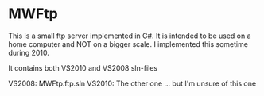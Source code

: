 MWFtp
=====

This is a small ftp server implemented in C#. It is intended to be used on a home computer and NOT on a bigger scale. I implemented this sometime during 2010.

It contains both VS2010 and VS2008 sln-files

VS2008: MWFtp.ftp.sln
VS2010: The other one ... but I'm unsure of this one
